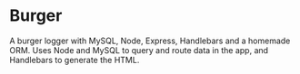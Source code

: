 # Burger
A burger logger with MySQL, Node, Express, Handlebars and a homemade ORM. Uses Node and MySQL to query and route data in the app, and Handlebars to generate the HTML.
